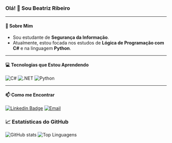 ### Olá! 👋 Sou Beatriz Ribeiro

---

#### 🚀 Sobre Mim

- Sou estudante de **Segurança da Informação**.
- Atualmente, estou focada nos estudos de **Lógica de Programação com C#** e na linguagem **Python**.

---

#### 💻 Tecnologias que Estou Aprendendo

![C#](https://img.shields.io/badge/C%23-239120?style=for-the-badge&logo=c-sharp&logoColor=white)
![.NET](https://img.shields.io/badge/.NET-512BD4?style=for-the-badge&logo=dotnet&logoColor=white)
![Python](https://img.shields.io/badge/Python-3776AB?style=for-the-badge&logo=python&logoColor=white)

---

#### 📫 Como me Encontrar

[![Linkedin Badge](https://img.shields.io/badge/-LinkedIn-blue?style=flat-square&logo=Linkedin&logoColor=white&link=https://www.linkedin.com/in/beatriz-ribeiro-tech)](https://www.linkedin.com/in/beatriz-ribeiro-tech)
<a href="mailto:beatrizribeiro.milli@gmail.com">
  <img alt="Email" src="https://img.shields.io/badge/-Email-c14438?style=flat-square&logo=Gmail&logoColor=white" />
</a>

### 📈 Estatísticas do GitHub

![GitHub stats](https://github-readme-stats.vercel.app/api?username=cyberibeiro&show_icons=true&theme=transparent&title_color=FF69B4&text_color=F8F8F2&icon_color=FF0000&hide_border=true&hide_rank=true&ring_color=FF0000&show_owner=true)
![Top Linguagens](https://github-readme-stats.vercel.app/api/top-langs/?username=cyberibeiro&layout=compact&theme=dark)
